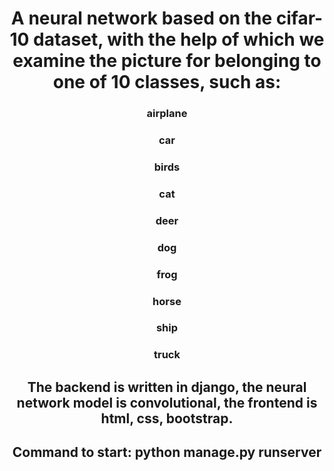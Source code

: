 <h1 align="center">A neural network based on the cifar-10 dataset, with the help of which we examine the picture for belonging to one of 10 classes, such as:</h1>
<h3 align="center">airplane</h3>
<h3 align="center">car</h3>
<h3 align="center">birds</h3>
<h3 align="center">cat</h3>
<h3 align="center">deer</h3>
<h3 align="center">dog</h3>
<h3 align="center">frog</h3>
<h3 align="center">horse</h3>
<h3 align="center">ship</h3>
<h3 align="center">truck</h3>
<h2 align="center">The backend is written in django, the neural network model is convolutional, the frontend is html, css, bootstrap.</h2>
	<h2 align="center">Command to start: python manage.py runserver </h2>
